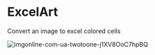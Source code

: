 # ExcelArt
Convert an image to excel colored cells

![imgonline-com-ua-twotoone-j1XV8OoC7hpBQ](https://user-images.githubusercontent.com/56649205/81574966-dd861080-937c-11ea-94d5-1158b6c81acb.jpg)
